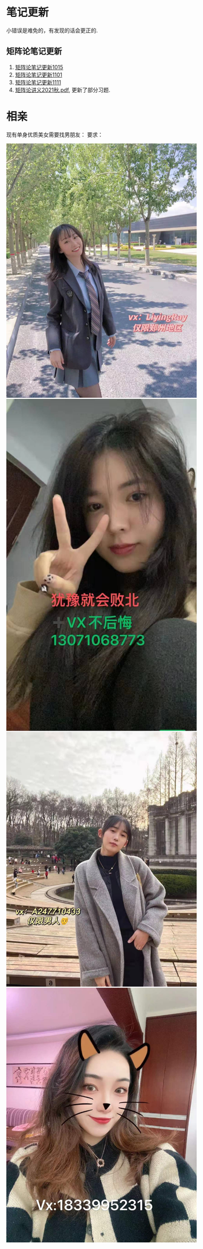 # 笔记更新
小错误是难免的，有发现的话会更正的.
## 矩阵论笔记更新
1. [矩阵论笔记更新1015](/矩阵论笔记1015.pdf)
2. [矩阵论笔记更新1101](/矩阵论笔记更新1101.pdf)
3. [矩阵论笔记更新1111](/矩阵论笔记更新1111.pdf)
4. [矩阵论讲义2021秋.pdf](/矩阵论讲义2021秋.pdf), 更新了部分习题.


# 相亲
现有单身优质美女需要找男朋友：
要求：

![1](liyingr.jpg "李同学")
![2](zhengjy.jpg "郑同学")
![3](aotiany.jpg "敖同学")
![4](liy.jpg "李同学")
